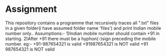 # Assignment
This repository contains a programme that recursively traces all ".txt" files in a given folder(i have assumed folder name 'files') and print Indian mobile number only..
Assumptions:-
1)Indian mobile number should contain +91 in starting.
2)After +91 there must be a hyphon(-)sign preceding the mobile number.
    eg:- +91-987654321 is valid
         +91987654321 is NOT valid
         +91 987654321 is NOT valid
